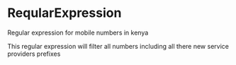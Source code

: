 # ReqularExpression
Regular expression for mobile numbers in kenya

This regular expression will filter all numbers including all there new service providers prefixes

